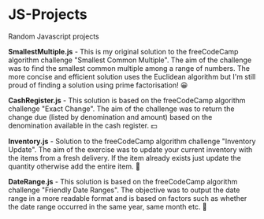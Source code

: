 # JS-Projects
Random Javascript projects

**SmallestMultiple.js** - This is my original solution to the freeCodeCamp algorithm challenge "Smallest Common Multiple". The aim of the challenge was to find the smallest common multiple among a range of numbers. The more concise and efficient solution uses the Euclidean algorithm but I'm still proud of finding a solution using prime factorisation! :grinning:

**CashRegister.js** - This solution is based on the freeCodeCamp algorithm challenge "Exact Change". The aim of the challenge was to return the change due (listed by denomination and amount) based on the denomination available in the cash register. :dollar:

**Inventory.js** - Solution to the freeCodeCamp algorithm challenge "Inventory Update". The aim of the exercise was to update your current inventory with the items from a fresh delivery. If the item already exists just update the quantity otherwise add the entire item. :strawberry:

**DateRange.js** - This solution is based on the freeCodeCamp algorithm challenge "Friendly Date Ranges". The objective was to output the date range in a more readable format and is based on factors such as whether the date range occurred in the same year, same month etc. :date:
